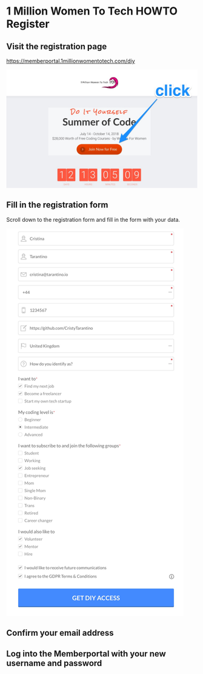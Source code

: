# 1 Million Women To Tech HOWTO Register

## Visit the registration page

https://memberportal.1millionwomentotech.com/diy

![diy-page](./images/diy-page.jpg)

## Fill in the registration form

Scroll down to the registration form and fill in the form with your data.

![diy-page-01](./images/diy-page-01.png)

## Confirm your email address

## Log into the Memberportal with your new username and password
